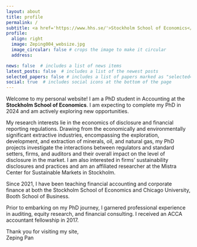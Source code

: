 ```yaml
---
layout: about
title: profile
permalink: /
subtitle: <a href='https://www.hhs.se/'>Stockholm School of Economics</a>.  Stockholm, Sweden
profile:
  align: right
  image: Zeping004_websize.jpg
  image_circular: false # crops the image to make it circular
  address: 

news: false  # includes a list of news items
latest_posts: false  # includes a list of the newest posts
selected_papers: false # includes a list of papers marked as "selected={true}"
social: true  # includes social icons at the bottom of the page
---
```


Welcome to my personal website! I am a PhD student in Accounting at the **Stockholm School of Economics**. I am expecting to complete my PhD in 2024 and am actively exploring new opportunities.

My research interests lie in the economics of disclosure and financial reporting regulations. Drawing from the economically and environmentally significant extractive industries, encompassing the exploration, development, and extraction of minerals, oil, and natural gas, my PhD projects investigate the interactions between regulators and standard setters, firms, and auditors and their overall impact on the level of disclosure in the market. I am also interested in firms’ sustainability disclosures and practices and am an affiliated researcher at the Mistra Center for Sustainable Markets in Stockholm.

Since 2021, I have been teaching financial accounting and corporate finance at both the Stockholm School of Economics and Chicago University, Booth School of Business.

Prior to embarking on my PhD journey, I garnered professional experience in auditing, equity research, and financial consulting. I received an ACCA accountant fellowship in 2017.

Thank you for visiting my site,  
Zeping Pan

<!--The code is already in, just name your picture `Zeping_pic.jpg` and put it in the `img/` folder.

Put your address / P.O. box / other info right below your picture. 

Edit `_bibliography/papers.bib` and Jekyll will render your [publications page](/al-folio/publications/) automatically.

Link to your social media connections is changed in the '_config.yml' file.
This theme is set up to use [Font Awesome icons](http://fortawesome.github.io/Font-Awesome/) and [Academicons](https://jpswalsh.github.io/academicons/), like the ones below. Add your Facebook, Twitter, LinkedIn, Google Scholar, or just disable all of them. -->
